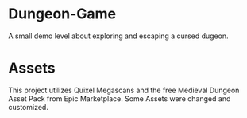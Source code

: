 # Dungeon-Game
A small demo level about exploring and escaping a cursed dugeon.

# Assets
This project utilizes Quixel Megascans and the free Medieval Dungeon Asset Pack from Epic Marketplace. Some Assets were changed and customized. 